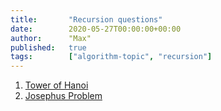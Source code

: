 ```yaml
---
title:       "Recursion questions"
date:        2020-05-27T00:00:00+00:00
author:      "Max"
published:   true
tags:        ["algorithm-topic", "recursion"]
---
```


1. [Tower of Hanoi](../question/recursion_tower_of_hanoi.md)
2. [Josephus Problem](../question/recursion_josephus_problem.md)
